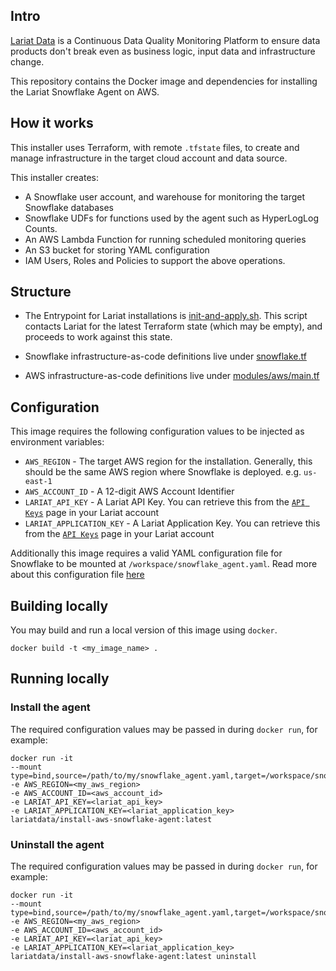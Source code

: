 ## Intro

[Lariat Data](www.lariatdata.com) is a Continuous Data Quality Monitoring Platform to ensure data products don't break even as business logic, input data and infrastructure change.

This repository contains the Docker image and dependencies for installing the Lariat Snowflake Agent on AWS.

## How it works
This installer uses Terraform, with remote `.tfstate` files, to create and manage infrastructure in the target cloud account and data source.

This installer creates:
- A Snowflake user account, and warehouse for monitoring the target Snowflake databases
- Snowflake UDFs for functions used by the agent such as HyperLogLog Counts.
- An AWS Lambda Function for running scheduled monitoring queries
- An S3 bucket for storing YAML configuration
- IAM Users, Roles and Policies to support the above operations.

## Structure
- The Entrypoint for Lariat installations is [init-and-apply.sh](init-and-apply.sh). This script contacts Lariat for the latest Terraform state (which may be empty), and proceeds to work against this state.

- Snowflake infrastructure-as-code definitions live under [snowflake.tf](snowflake.tf)

- AWS infrastructure-as-code definitions live under [modules/aws/main.tf](modules/aws/main.tf)

## Configuration
This image requires the following configuration values to be injected as environment variables:
- `AWS_REGION` - The target AWS region for the installation. Generally, this should be the same AWS region where Snowflake is deployed. e.g. `us-east-1`
- `AWS_ACCOUNT_ID` - A 12-digit AWS Account Identifier
- `LARIAT_API_KEY` - A Lariat API Key. You can retrieve this from the [`API Keys`](https://app.lariatdata.com/user/keys) page in your Lariat account
- `LARIAT_APPLICATION_KEY` - A Lariat Application Key. You can retrieve this from the [`API Keys`](https://app.lariatdata.com/user/keys) page in your Lariat account

Additionally this image requires a valid YAML configuration file for Snowflake to be mounted at `/workspace/snowflake_agent.yaml`. Read more about this configuration file [here](https://docs.lariatdata.com/fundamentals/configuration/configuring-the-snowflake-agent)

## Building locally
You may build and run a local version of this image using `docker`.

```docker
docker build -t <my_image_name> .
```

## Running locally

### Install the agent
The required configuration values may be passed in during `docker run`, for example:

```docker
docker run -it
--mount type=bind,source=/path/to/my/snowflake_agent.yaml,target=/workspace/snowflake_agent.yaml,readonly
-e AWS_REGION=<my_aws_region>
-e AWS_ACCOUNT_ID=<aws_account_id>
-e LARIAT_API_KEY=<lariat_api_key>
-e LARIAT_APPLICATION_KEY=<lariat_application_key>
lariatdata/install-aws-snowflake-agent:latest
```

### Uninstall the agent
The required configuration values may be passed in during `docker run`, for example:

```docker
docker run -it
--mount type=bind,source=/path/to/my/snowflake_agent.yaml,target=/workspace/snowflake_agent.yaml,readonly
-e AWS_REGION=<my_aws_region>
-e AWS_ACCOUNT_ID=<aws_account_id>
-e LARIAT_API_KEY=<lariat_api_key>
-e LARIAT_APPLICATION_KEY=<lariat_application_key>
lariatdata/install-aws-snowflake-agent:latest uninstall
```
